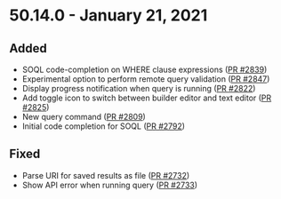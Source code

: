 # 50.14.0 - January 21, 2021

## Added

- SOQL code-completion on WHERE clause expressions ([PR #2839](https://github.com/forcedotcom/salesforcedx-vscode/pull/2839))
- Experimental option to perform remote query validation ([PR #2847](https://github.com/forcedotcom/salesforcedx-vscode/pull/2847))
- Display progress notification when query is running ([PR #2822](https://github.com/forcedotcom/salesforcedx-vscode/pull/2822))
- Add toggle icon to switch between builder editor and text editor ([PR #2825](https://github.com/forcedotcom/salesforcedx-vscode/pull/2825))
- New query command ([PR #2809](https://github.com/forcedotcom/salesforcedx-vscode/pull/2809))
- Initial code completion for SOQL ([PR #2792](https://github.com/forcedotcom/salesforcedx-vscode/pull/2792))

## Fixed

- Parse URI for saved results as file ([PR #2732](https://github.com/forcedotcom/salesforcedx-vscode/pull/2732))
- Show API error when running query ([PR #2733](https://github.com/forcedotcom/salesforcedx-vscode/pull/2733))
